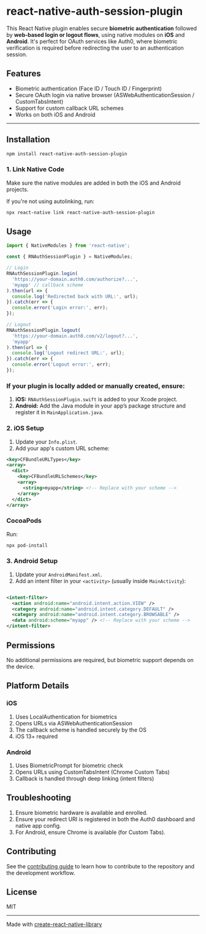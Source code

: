 # react-native-auth-session-plugin

This React Native plugin enables secure **biometric authentication** followed by **web-based login or logout flows**, using native modules on **iOS** and **Android**. It's perfect for OAuth services like Auth0, where biometric verification is required before redirecting the user to an authentication session.

## Features


- Biometric authentication (Face ID / Touch ID / Fingerprint)
- Secure OAuth login via native browser (ASWebAuthenticationSession / CustomTabsIntent)
- Support for custom callback URL schemes
- Works on both iOS and Android

---

## Installation

```sh
npm install react-native-auth-session-plugin
```


### 1. Link Native Code

Make sure the native modules are added in both the iOS and Android projects.

If you're not using autolinking, run:

```bash
npx react-native link react-native-auth-session-plugin
```

## Usage

```js
import { NativeModules } from 'react-native';

const { RNAuthSessionPlugin } = NativeModules;

// Login
RNAuthSessionPlugin.login(
  'https://your-domain.auth0.com/authorize?...',
  'myapp' // callback scheme
).then(url => {
  console.log('Redirected back with URL:', url);
}).catch(err => {
  console.error('Login error:', err);
});

// Logout
RNAuthSessionPlugin.logout(
  'https://your-domain.auth0.com/v2/logout?...',
  'myapp'
).then(url => {
  console.log('Logout redirect URL:', url);
}).catch(err => {
  console.error('Logout error:', err);
});

```


### If your plugin is locally added or manually created, ensure:

1. **iOS:** `RNAuthSessionPlugin.swift` is added to your Xcode project.
2. **Android:** Add the Java module in your app’s package structure and register it in `MainApplication.java`.


### 2. iOS Setup

1. Update your `Info.plist`.
2. Add your app's custom URL scheme:

```xml
<key>CFBundleURLTypes</key>
<array>
  <dict>
    <key>CFBundleURLSchemes</key>
    <array>
      <string>myapp</string> <!-- Replace with your scheme -->
    </array>
  </dict>
</array>

```

### CocoaPods

Run:

```bash
npx pod-install

```

### 3. Android Setup

1. Update your `AndroidManifest.xml`.
2. Add an intent filter in your `<activity>` (usually inside `MainActivity`):
```xml

<intent-filter>
  <action android:name="android.intent.action.VIEW" />
  <category android:name="android.intent.category.DEFAULT" />
  <category android:name="android.intent.category.BROWSABLE" />
  <data android:scheme="myapp" /> <!-- Replace with your scheme -->
</intent-filter>

```


## Permissions

No additional permissions are required, but biometric support depends on the device.


## Platform Details

### iOS
1. Uses LocalAuthentication for biometrics
2. Opens URLs via ASWebAuthenticationSession
3. The callback scheme is handled securely by the OS
4. iOS 13+ required

### Android
1. Uses BiometricPrompt for biometric check
2. Opens URLs using CustomTabsIntent (Chrome Custom Tabs)
3. Callback is handled through deep linking (intent filters)


## Troubleshooting

1. Ensure biometric hardware is available and enrolled.
2. Ensure your redirect URI is registered in both the Auth0 dashboard and native app config.
3. For Android, ensure Chrome is available (for Custom Tabs).

## Contributing

See the [contributing guide](CONTRIBUTING.md) to learn how to contribute to the repository and the development workflow.

## License

MIT

---

Made with [create-react-native-library](https://github.com/callstack/react-native-builder-bob)
